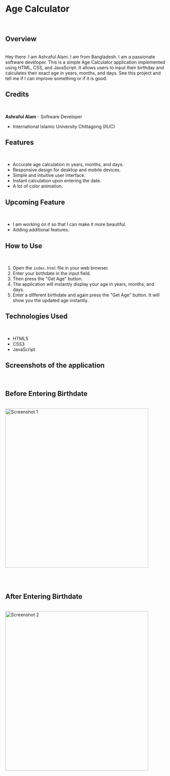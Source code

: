 # Age Calculator

<br> 

## Overview
<br> 
Hey there. I am Ashraful Alam. I am from Bangladesh. I am a passionate software developer. This is a simple Age Calculator application implemented using HTML, CSS, and JavaScript. It allows users to input their birthday and calculates their exact age in years, months, and days. See this project and tell me if I can improve something or if it is good.

## Credits
<br> 

**Ashraful Alam** - Software Developer
- International Islamic University Chittagong (IIUC)

## Features
<br>

- Accurate age calculation in years, months, and days.
- Responsive design for desktop and mobile devices.
- Simple and intuitive user interface.
- Instant calculation upon entering the date.
- A lot of color animation.

## Upcoming Feature
<br> 

- I am working on it so that I can make it more beautiful. 
- Adding additional features.

## How to Use
<br> 

1. Open the `index.html` file in your web browser.
2. Enter your birthdate in the input field.
3. Then press the "Get Age" button. 
4. The application will instantly display your age in years, months, and days.
5. Enter a different birthdate and again press the "Get Age" button. It will show you the updated age instantly.

## Technologies Used
<br> 

- HTML5
- CSS3
- JavaScript

## Screenshots of the application
<br> 

## Before Entering Birthdate

<br> 

<img src="https://github.com/ashrafulalam005/Age-calculator-with-html-css-javascript/blob/main/Necessary%20img/before%20age%20input.png" alt="Screenshot 1" height="500" width="450">

<br> <br> 
## After Entering Birthdate

<br>

<img src="https://github.com/ashrafulalam005/Age-calculator-with-html-css-javascript/blob/main/Necessary%20img/after%20age%20input.png" alt="Screenshot 2" height="500" width="450">

<br> 
